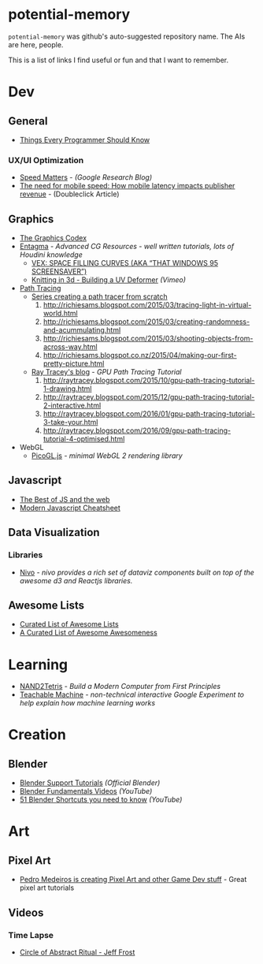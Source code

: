 # potential-memory
`potential-memory` was github's auto-suggested repository name. The AIs are here, people.

This is a list of links I find useful or fun and that I want to remember.

# Dev

## General
* [Things Every Programmer Should Know](https://github.com/mr-mig/every-programmer-should-know)

### UX/UI Optimization
* [Speed Matters](https://research.googleblog.com/2009/06/speed-matters.html) - _(Google Research Blog)_
* [The need for mobile speed: How mobile latency impacts publisher revenue](https://www.doubleclickbygoogle.com/articles/mobile-speed-matters/) - (Doubleclick Article)

## Graphics
* [The Graphics Codex](http://graphicscodex.com/index.php)
* [Entagma](http://www.entagma.com/) - _Advanced CG Resources - well written tutorials, lots of Houdini knowledge_
  * [VEX: SPACE FILLING CURVES (AKA “THAT WINDOWS 95 SCREENSAVER”)](http://www.entagma.com/vex-space-filling-curves-aka-that-windows-95-screensaver/)
  * [Knitting in 3d - Building a UV Deformer](https://vimeo.com/222127455) _(Vimeo)_
* [Path Tracing](https://en.wikipedia.org/wiki/Path_tracing)
  * [Series creating a path tracer from scratch](http://richiesams.blogspot.com)
    1. http://richiesams.blogspot.com/2015/03/tracing-light-in-virtual-world.html
    1. http://richiesams.blogspot.com/2015/03/creating-randomness-and-acummulating.html
    1. http://richiesams.blogspot.com/2015/03/shooting-objects-from-across-way.html
    1. http://richiesams.blogspot.co.nz/2015/04/making-our-first-pretty-picture.html
  * [Ray Tracey's blog](http://raytracey.blogspot.com) - _GPU Path Tracing Tutorial_
    1. http://raytracey.blogspot.com/2015/10/gpu-path-tracing-tutorial-1-drawing.html
    1. http://raytracey.blogspot.com/2015/12/gpu-path-tracing-tutorial-2-interactive.html
    1. http://raytracey.blogspot.com/2016/01/gpu-path-tracing-tutorial-3-take-your.html
    1. http://raytracey.blogspot.com/2016/09/gpu-path-tracing-tutorial-4-optimised.html
* WebGL
  * [PicoGL.js](https://tsherif.github.io/picogl.js/) - _minimal WebGL 2 rendering library_

## Javascript
* [The Best of JS and the web](https://bestof.js.org/)
* [Modern Javascript Cheatsheet](https://github.com/mbeaudru/modern-js-cheatsheet)

## Data Visualization

### Libraries
* [Nivo](http://nivo.rocks/#/) - _nivo provides a rich set of dataviz components
built on top of the awesome d3 and Reactjs libraries._

## Awesome Lists
* [Curated List of Awesome Lists](https://github.com/sindresorhus/awesome)
* [A Curated List of Awesome Awesomeness](https://github.com/bayandin/awesome-awesomeness)

# Learning
* [NAND2Tetris](https://www.coursera.org/learn/nand2tetris2) - _Build a Modern Computer from First Principles_
* [Teachable Machine](https://teachablemachine.withgoogle.com/) - _non-technical interactive Google Experiment to help explain how machine learning works_
# Creation

## Blender
* [Blender Support Tutorials](https://www.blender.org/support/tutorials/) _(Official Blender)_
* [Blender Fundamentals Videos](https://www.youtube.com/playlist?list=PLa1F2ddGya_8V90Kd5eC5PeBjySbXWGK1) _(YouTube)_
* [51 Blender Shortcuts you need to know](https://www.youtube.com/watch?v=CWgKrFk5gU4) _(YouTube)_
# Art

## Pixel Art
* [Pedro Medeiros is creating Pixel Art and other Game Dev stuff](https://www.patreon.com/saint11/posts) - Great pixel art tutorials

## Videos

### Time Lapse
* [Circle of Abstract Ritual - Jeff Frost](https://vimeo.com/106181453)
